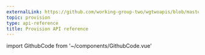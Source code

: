 ```yaml
---
externalLink: https://github.com/working-group-two/wgtwoapis/blob/master/openapi/api.yaml
topic: provision
type: api-reference
title: Provision API reference
---
```

import GithubCode from '~/components/GithubCode.vue'

<GithubCode :to="$frontmatter.externalLink" :title="$frontmatter.title" />

